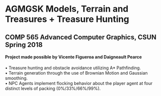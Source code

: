# AGMGSK Models, Terrain and Treasures + Treasure Hunting
## COMP 565 Advanced Computer Graphics, CSUN Spring 2018
#### Project made possible by Vicente Figueroa and Daigneault Pearce
•	Treasure hunting and obstacle avoidance utilizing A* Pathfinding.  
•	Terrain generation through the use of Brownian Motion and Gaussian smoothing.  
•	NPC Agents implement flocking behavior about the player agent at four distinct levels of packing (0%/33%/66%/99%).
